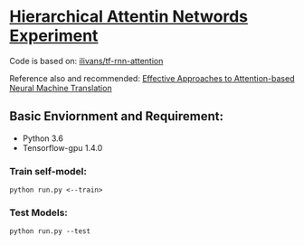 # [Hierarchical Attentin Networds Experiment](http://www.aclweb.org/anthology/N16-1174)

Code is based on:
 [ilivans/tf-rnn-attention](https://github.com/ilivans/tf-rnn-attention)

Reference also and recommended:
 [Effective Approaches to Attention-based Neural Machine Translation](http://aclweb.org/anthology/D15-1166) 

## Basic Enviornment and Requirement:
- Python 3.6
- Tensorflow-gpu 1.4.0

### Train self-model:
```
python run.py <--train> 
```

### Test Models:
```
python run.py --test
```

